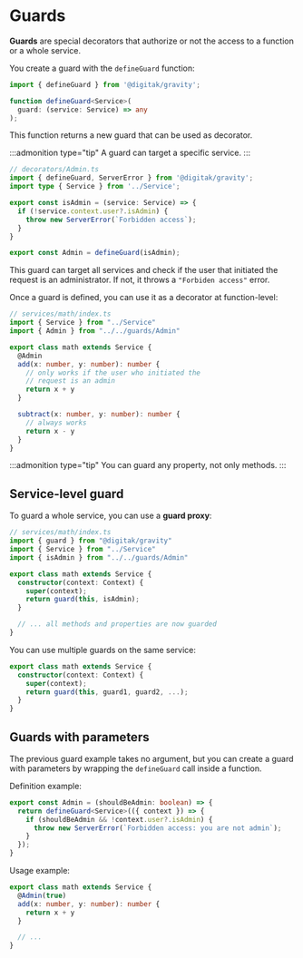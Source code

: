 # Guards

**Guards** are special decorators that authorize or not the access to a function or a whole service.

You create a guard with the `defineGuard` function:

```ts
import { defineGuard } from '@digitak/gravity';

function defineGuard<Service>(
  guard: (service: Service) => any
);
```

This function returns a new guard that can be used as decorator.

:::admonition type="tip"
A guard can target a specific service.
:::


```ts
// decorators/Admin.ts
import { defineGuard, ServerError } from '@digitak/gravity';
import type { Service } from '../Service';

export const isAdmin = (service: Service) => {
  if (!service.context.user?.isAdmin) {
    throw new ServerError(`Forbidden access`);
  }
}

export const Admin = defineGuard(isAdmin);
```

This guard can target all services and check if the user that initiated the request is an administrator. If not, it throws a `"Forbiden access"` error.

Once a guard is defined, you can use it as a decorator at function-level:

```ts
// services/math/index.ts
import { Service } from "../Service"
import { Admin } from "../../guards/Admin"

export class math extends Service {
  @Admin
  add(x: number, y: number): number {
    // only works if the user who initiated the
    // request is an admin
    return x + y
  }

  subtract(x: number, y: number): number {
    // always works
    return x - y
  }
}
```

:::admonition type="tip"
You can guard any property, not only methods.
:::



## Service-level guard

To guard a whole service, you can use a **guard proxy**:

```ts
// services/math/index.ts
import { guard } from "@digitak/gravity"
import { Service } from "../Service"
import { isAdmin } from "../../guards/Admin"

export class math extends Service {
  constructor(context: Context) {
    super(context);
    return guard(this, isAdmin);
  }

  // ... all methods and properties are now guarded
}
```

You can use multiple guards on the same service:

```ts
export class math extends Service {
  constructor(context: Context) {
    super(context);
    return guard(this, guard1, guard2, ...);
  }
}

```

## Guards with parameters

The previous guard example takes no argument, but you can create a guard with parameters by wrapping the `defineGuard` call inside a function.

Definition example:

```ts
export const Admin = (shouldBeAdmin: boolean) => {
  return defineGuard<Service>(({ context }) => {
    if (shouldBeAdmin && !context.user?.isAdmin) {
      throw new ServerError(`Forbidden access: you are not admin`);
    }
  });
}
```

Usage example:

```ts
export class math extends Service {
  @Admin(true)
  add(x: number, y: number): number {
    return x + y
  }

  // ...
}
```
